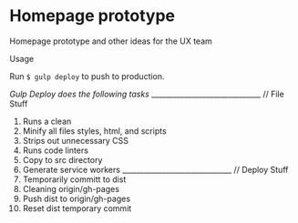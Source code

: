 # Homepage prototype

Homepage prototype and other ideas for the UX team

Usage

Run ```$ gulp deploy``` to push to production.

*Gulp Deploy does the following tasks*
______________________________ // File Stuff
1. Runs a clean
2. Minify all files styles, html, and scripts
3. Strips out unnecessary CSS
3. Runs code linters
4. Copy to src directory
5. Generate service workers
______________________________ // Deploy Stuff
6. Temporarily committ to dist
7. Cleaning origin/gh-pages
8. Push dist to origin/gh-pages
9. Reset dist temporary commit
